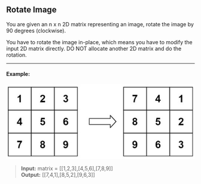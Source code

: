## Rotate Image

You are given an n x n 2D matrix representing an image, rotate the image by 90 degrees (clockwise).

You have to rotate the image in-place, which means you have to modify the input 2D matrix directly. DO NOT allocate another 2D matrix and do the rotation.

---

#### Example:

<img src="RotateImage.jpg" alt="Rotate Image">

> **Input:** matrix = [[1,2,3],[4,5,6],[7,8,9]]<br>
> **Output:** [[7,4,1],[8,5,2],[9,6,3]]

